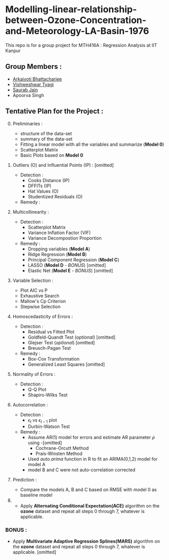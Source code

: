 # Modelling-linear-relationship-between-Ozone-Concentration-and-Meteorology-LA-Basin-1976
This repo is for a group project for MTH416A : Regression Analysis at IIT Kanpur

## Group Members : 
  - [Arkajyoti Bhattacharjee](https://github.com/ArkaB-DS)
  - [Vishweshwar Tyagi](https://github.com/vishweshwartyagi)
  - [Saurab Jain](https://github.com/jnsaurab)
  - Apoorva Singh


## Tentative Plan for the Project :

0. Preliminaries :
    - structure of the data-set 
    - summary of the data-set
    - Fitting a linear model with all the variables and summarize (**Model 0**)
    - Scatterplot Matrix
    - Basic Plots based on **Model 0**
1. Outliers (O) and Influential Points (IP) : [omitted]
     + Detection :
        -  Cooks Distance (IP)
        -  DFFITs (IP)
        -  Hat Values (O)
        -  Studentized Residuals (O)
     + Remedy : 
2. Multicollinearity :
     + Detection :
       - Scatterplot Matrix
       - Variance Inflation Factor (VIF)
       - Variance Decompostion Proportion
     + Remedy :
       - Dropping variables (**Model A**)
       - Ridge Regression (**Model B**)
       - Principal Component Regression (**Model C**)
       - LASSO (**Model D** - *BONUS*) [omitted]
       - Elastic Net (**Model E** - *BONUS*) [omitted]
3. Variable Selection :
     - Plot AIC vs P
     - Exhaustive Search
     - Mallow's Cp Criterion
     - Stepwise Selection
4. Homoscedasticity of Errors :
     + Detection :
         - Residual vs Fitted Plot
         - Goldfeld-Quandt Test (*optional*) [omitted]
         - Glejser Test (*optional*) [omitted]
         - Breusch-Pagan Test
     + Remedy :
         - Box-Cox Transformation
         - Generalized Least Squares [omitted]
5. Normality of Errors :
     + Detection :
         - Q-Q Plot
         - Shapiro-Wilks Test
6. Autocorrelation :
     + Detection :
         -  $\epsilon_t$ vs $\epsilon_{t-1}$ plot
         - Durbin-Watson Test
     + Remedy :
         - Assume AR(1) model for errors and estimate AR parameter $\rho$ using -[omitted]
              * Cochrane-Orcutt Method
              * Prais-Winsten Method
         - Used *auto.arima* function in R to fit an ARIMA(0,1,2) model for model A
         - model B and C were not auto-correlation corrected 
 7. Prediction :       
     + Compare the models A, B and C based on RMSE with model 0 as baseline model
 
 8. * Apply **Alternating Conditional Expectation(ACE)** algorithm on the **ozone** dataset and repeat all steps 0 through 7, whatever is applicable.
 
 ### BONUS :
  * Apply **Multivariate Adaptive Regression Splines(MARS)** algorithm on the **ozone** dataset and repeat all steps 0 through 7, whatever is applicable. [omitted]
